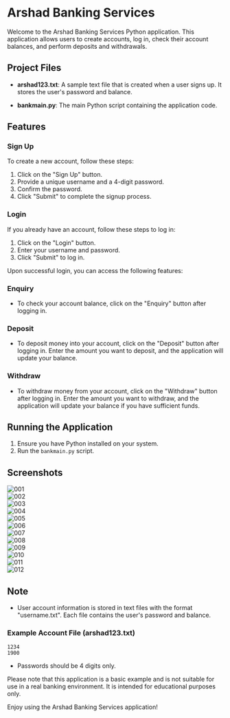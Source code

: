 # Arshad Banking Services

Welcome to the Arshad Banking Services Python application. This application allows users to create accounts, log in, check their account balances, and perform deposits and withdrawals.

## Project Files

- **arshad123.txt**: A sample text file that is created when a user signs up. It stores the user's password and balance.

- **bankmain.py**: The main Python script containing the application code.

## Features

### Sign Up

To create a new account, follow these steps:

1. Click on the "Sign Up" button.
2. Provide a unique username and a 4-digit password.
3. Confirm the password.
4. Click "Submit" to complete the signup process.

### Login

If you already have an account, follow these steps to log in:

1. Click on the "Login" button.
2. Enter your username and password.
3. Click "Submit" to log in.

Upon successful login, you can access the following features:

### Enquiry

- To check your account balance, click on the "Enquiry" button after logging in.

### Deposit

- To deposit money into your account, click on the "Deposit" button after logging in. Enter the amount you want to deposit, and the application will update your balance.

### Withdraw

- To withdraw money from your account, click on the "Withdraw" button after logging in. Enter the amount you want to withdraw, and the application will update your balance if you have sufficient funds.

## Running the Application

1. Ensure you have Python installed on your system.
2. Run the `bankmain.py` script.

## Screenshots

![001](Images/001.png)<br>
![002](Images/002.png)<br>
![003](Images/003.png)<br>
![004](Images/004.png)<br>
![005](Images/005.png)<br>
![006](Images/006.png)<br>
![007](Images/007.png)<br>
![008](Images/008.png)<br>
![009](Images/009.png)<br>
![010](Images/010.png)<br>
![011](Images/011.png)<br>
![012](Images/012.png)<br>

## Note

- User account information is stored in text files with the format "username.txt". Each file contains the user's password and balance.

### Example Account File (arshad123.txt)
    1234
    1900


- Passwords should be 4 digits only.

Please note that this application is a basic example and is not suitable for use in a real banking environment. It is intended for educational purposes only.

Enjoy using the Arshad Banking Services application!
